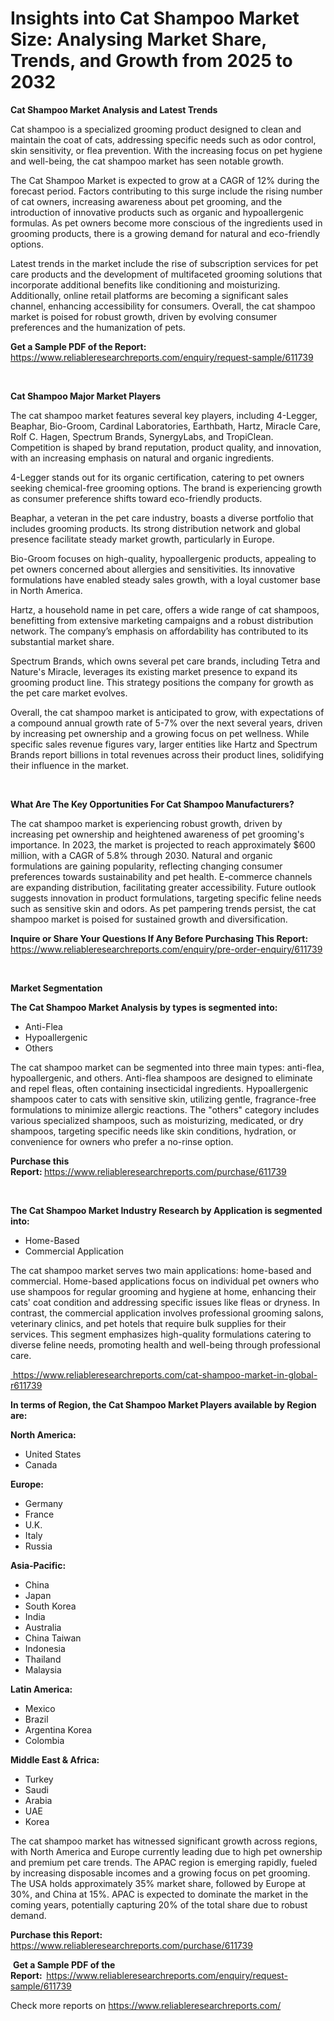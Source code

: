 <p><h1>Insights into Cat Shampoo Market Size: Analysing Market Share, Trends, and Growth from 2025 to 2032</h1></p><p><strong>Cat Shampoo Market Analysis and Latest Trends</strong></p>
<p><p>Cat shampoo is a specialized grooming product designed to clean and maintain the coat of cats, addressing specific needs such as odor control, skin sensitivity, or flea prevention. With the increasing focus on pet hygiene and well-being, the cat shampoo market has seen notable growth.</p><p>The Cat Shampoo Market is expected to grow at a CAGR of 12% during the forecast period. Factors contributing to this surge include the rising number of cat owners, increasing awareness about pet grooming, and the introduction of innovative products such as organic and hypoallergenic formulas. As pet owners become more conscious of the ingredients used in grooming products, there is a growing demand for natural and eco-friendly options.</p><p>Latest trends in the market include the rise of subscription services for pet care products and the development of multifaceted grooming solutions that incorporate additional benefits like conditioning and moisturizing. Additionally, online retail platforms are becoming a significant sales channel, enhancing accessibility for consumers. Overall, the cat shampoo market is poised for robust growth, driven by evolving consumer preferences and the humanization of pets.</p></p>
<p><strong>Get a Sample PDF of the Report:&nbsp;</strong> <a href="https://www.reliableresearchreports.com/enquiry/request-sample/611739?utm_campaign=3383&utm_medium=2&utm_source=Github&utm_content=ia&utm_term=23032025&utm_id=cat-shampoo">https://www.reliableresearchreports.com/enquiry/request-sample/611739</a></p>
<p>&nbsp;</p>
<p><strong>Cat Shampoo Major Market Players</strong></p>
<p><p>The cat shampoo market features several key players, including 4-Legger, Beaphar, Bio-Groom, Cardinal Laboratories, Earthbath, Hartz, Miracle Care, Rolf C. Hagen, Spectrum Brands, SynergyLabs, and TropiClean. Competition is shaped by brand reputation, product quality, and innovation, with an increasing emphasis on natural and organic ingredients.</p><p>4-Legger stands out for its organic certification, catering to pet owners seeking chemical-free grooming options. The brand is experiencing growth as consumer preference shifts toward eco-friendly products. </p><p>Beaphar, a veteran in the pet care industry, boasts a diverse portfolio that includes grooming products. Its strong distribution network and global presence facilitate steady market growth, particularly in Europe. </p><p>Bio-Groom focuses on high-quality, hypoallergenic products, appealing to pet owners concerned about allergies and sensitivities. Its innovative formulations have enabled steady sales growth, with a loyal customer base in North America. </p><p>Hartz, a household name in pet care, offers a wide range of cat shampoos, benefitting from extensive marketing campaigns and a robust distribution network. The company’s emphasis on affordability has contributed to its substantial market share. </p><p>Spectrum Brands, which owns several pet care brands, including Tetra and Nature's Miracle, leverages its existing market presence to expand its grooming product line. This strategy positions the company for growth as the pet care market evolves.</p><p>Overall, the cat shampoo market is anticipated to grow, with expectations of a compound annual growth rate of 5-7% over the next several years, driven by increasing pet ownership and a growing focus on pet wellness. While specific sales revenue figures vary, larger entities like Hartz and Spectrum Brands report billions in total revenues across their product lines, solidifying their influence in the market.</p></p>
<p>&nbsp;</p>
<p><strong>What Are The Key Opportunities For Cat Shampoo Manufacturers?</strong></p>
<p><p>The cat shampoo market is experiencing robust growth, driven by increasing pet ownership and heightened awareness of pet grooming's importance. In 2023, the market is projected to reach approximately $600 million, with a CAGR of 5.8% through 2030. Natural and organic formulations are gaining popularity, reflecting changing consumer preferences towards sustainability and pet health. E-commerce channels are expanding distribution, facilitating greater accessibility. Future outlook suggests innovation in product formulations, targeting specific feline needs such as sensitive skin and odors. As pet pampering trends persist, the cat shampoo market is poised for sustained growth and diversification.</p></p>
<p><strong>Inquire or Share Your Questions If Any Before Purchasing This Report:</strong> <a href="https://www.reliableresearchreports.com/enquiry/pre-order-enquiry/611739?utm_campaign=3383&utm_medium=2&utm_source=Github&utm_content=ia&utm_term=23032025&utm_id=cat-shampoo">https://www.reliableresearchreports.com/enquiry/pre-order-enquiry/611739</a></p>
<p>&nbsp;</p>
<p><strong>Market Segmentation</strong></p>
<p><strong>The Cat Shampoo Market Analysis by types is segmented into:</strong></p>
<p><ul><li>Anti-Flea</li><li>Hypoallergenic</li><li>Others</li></ul></p>
<p><p>The cat shampoo market can be segmented into three main types: anti-flea, hypoallergenic, and others. Anti-flea shampoos are designed to eliminate and repel fleas, often containing insecticidal ingredients. Hypoallergenic shampoos cater to cats with sensitive skin, utilizing gentle, fragrance-free formulations to minimize allergic reactions. The "others" category includes various specialized shampoos, such as moisturizing, medicated, or dry shampoos, targeting specific needs like skin conditions, hydration, or convenience for owners who prefer a no-rinse option.</p></p>
<p><strong>Purchase this Report:&nbsp;</strong><a href="https://www.reliableresearchreports.com/purchase/611739?utm_campaign=3383&utm_medium=2&utm_source=Github&utm_content=ia&utm_term=23032025&utm_id=cat-shampoo">https://www.reliableresearchreports.com/purchase/611739</a></p>
<p>&nbsp;</p>
<p><strong>The Cat Shampoo Market Industry Research by Application is segmented into:</strong></p>
<p><ul><li>Home-Based</li><li>Commercial Application</li></ul></p>
<p><p>The cat shampoo market serves two main applications: home-based and commercial. Home-based applications focus on individual pet owners who use shampoos for regular grooming and hygiene at home, enhancing their cats' coat condition and addressing specific issues like fleas or dryness. In contrast, the commercial application involves professional grooming salons, veterinary clinics, and pet hotels that require bulk supplies for their services. This segment emphasizes high-quality formulations catering to diverse feline needs, promoting health and well-being through professional care.</p></p>
<p><a href="https://www.reliableresearchreports.com/cat-shampoo-market-in-global-r611739?utm_campaign=3383&utm_medium=2&utm_source=Github&utm_content=ia&utm_term=23032025&utm_id=cat-shampoo">&nbsp;https://www.reliableresearchreports.com/cat-shampoo-market-in-global-r611739</a></p>
<p><strong>In terms of Region, the Cat Shampoo Market Players available by Region are:</strong></p>
<p>
    <p> <strong> North America: </strong>
        <ul>
            <li>United States</li>
            <li>Canada</li>
        </ul>
        </p> 
    <p> <strong> Europe: </strong>
        <ul>
            <li>Germany</li>
            <li>France</li>
            <li>U.K.</li>
            <li>Italy</li>
            <li>Russia</li>
        </ul>
        </p> 
    <p> <strong> Asia-Pacific: </strong>
        <ul>
            <li>China</li>
            <li>Japan</li>
            <li>South Korea</li>
            <li>India</li>
            <li>Australia</li>
            <li>China Taiwan</li>
            <li>Indonesia</li>
            <li>Thailand</li>
            <li>Malaysia</li>
        </ul>
        </p> 
    <p> <strong> Latin America: </strong>
        <ul>
            <li>Mexico</li>
            <li>Brazil</li>
            <li>Argentina Korea</li>
            <li>Colombia</li>
        </ul>
        </p> 
    <p> <strong> Middle East & Africa: </strong>
        <ul>
            <li>Turkey</li>
            <li>Saudi</li>
            <li>Arabia</li>
            <li>UAE</li>
            <li>Korea</li>
        </ul>
    </p>
    </p>
<p><p>The cat shampoo market has witnessed significant growth across regions, with North America and Europe currently leading due to high pet ownership and premium pet care trends. The APAC region is emerging rapidly, fueled by increasing disposable incomes and a growing focus on pet grooming. The USA holds approximately 35% market share, followed by Europe at 30%, and China at 15%. APAC is expected to dominate the market in the coming years, potentially capturing 20% of the total share due to robust demand.</p></p>
<p><strong>Purchase this Report: </strong><a href="https://www.reliableresearchreports.com/purchase/611739?utm_campaign=3383&utm_medium=2&utm_source=Github&utm_content=ia&utm_term=23032025&utm_id=cat-shampoo">https://www.reliableresearchreports.com/purchase/611739</a></p>
<p>&nbsp;<strong>Get a Sample PDF of the Report:&nbsp;&nbsp;</strong><a href="https://www.reliableresearchreports.com/enquiry/request-sample/611739?utm_campaign=3383&utm_medium=2&utm_source=Github&utm_content=ia&utm_term=23032025&utm_id=cat-shampoo">https://www.reliableresearchreports.com/enquiry/request-sample/611739</a></p>
<p><strong></strong></p>
<p>Check more reports on <a href="https://www.reliableresearchreports.com/?utm_campaign=3383&utm_medium=2&utm_source=Github&utm_content=ia&utm_term=23032025&utm_id=cat-shampoo">https://www.reliableresearchreports.com/</a></p>